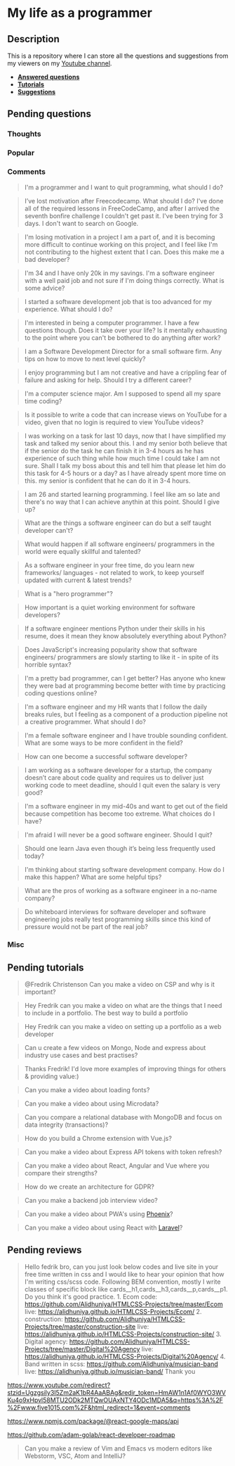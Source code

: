 # My life as a programmer

## Description

This is a repository where I can store all the 
questions and suggestions from my viewers on my [Youtube channel](https://www.youtube.com/user/Fidde12345).

* **[Answered questions](https://www.youtube.com/playlist?list=PLBAZWBMYeVYjXogYQDd1rwVI0c5YoioqU)**
* **[Tutorials](./tutorials.md)**
* **[Suggestions](./suggestions.md)**

## Pending questions

### Thoughts

### Popular

### Comments

> I'm a programmer and I want to quit programming, what should I do?

> I’ve lost motivation after Freecodecamp. What should I do? I've done all of the required lessons in FreeCodeCamp, and after I arrived the seventh bonfire challenge I couldn't get past it. I've been trying for 3 days. I don't want to search on Google.

> I'm losing motivation in a project I am a part of, and it is becoming more difficult to continue working on this project, and I feel like I'm not contributing to the highest extent that I can. Does this make me a bad developer?

> I'm 34 and I have only 20k in my savings. I'm a software engineer with a well paid job and not sure if I'm doing things correctly. What is some advice?

> I started a software development job that is too advanced for my experience. What should I do?

> I'm interested in being a computer programmer. I have a few questions though. Does it take over your life? Is it mentally exhausting to the point where you can't be bothered to do anything after work?

> I am a Software Development Director for a small software firm. Any tips on how to move to next level quickly?

> I enjoy programming but I am not creative and have a crippling fear of failure and asking for help. Should I try a different career?

> I'm a computer science major. Am I supposed to spend all my spare time coding?

> Is it possible to write a code that can increase views on YouTube for a video, given that no login is required to view YouTube videos?

> I was working on a task for last 10 days, now that I have simplified my task and talked my senior about this. I and my senior both believe that if the senior do the task he can finish it in 3-4 hours as he has experience of such thing while how much time I could take I am not sure. Shall I talk my boss about this and tell him that please let him do  this task for 4-5 hours or a day? as I have already spent more time on  this. my senior is confident that he can do it in 3-4 hours.

> I am 26 and started learning programming. I feel like am so late and there's no way that I can achieve anythin at this point. Should I give up?

> What are the things a software engineer can do but a self taught developer can't?

> What would happen if all software engineers/ programmers in the world were equally skillful and talented?

> As a software engineer in your free time, do you learn new frameworks/ languages - not related to work, to keep yourself updated with current & latest trends?

> What is a "hero programmer"?

> How important is a quiet working environment for software developers?

> If a software engineer mentions Python under their skills in his resume, does it mean they know absolutely everything about Python?

> Does JavaScript's increasing popularity show that software engineers/ programmers are slowly starting to like it - in spite of its horrible syntax?

> I'm a pretty bad programmer, can I get better? Has anyone who knew they were bad at programming become better with time by practicing coding questions online?

> I'm a software engineer and my HR wants that I follow the daily breaks rules, but I feeling as a component of a production pipeline not a creative programmer. What should I do?

> I'm a female software engineer and I have trouble sounding confident. What are some ways to be more confident in the field?

> How can one become a successful software developer?

> I am working as a software developer for a startup, the company doesn’t care about code quality and requires us to deliver just working code to meet deadline, should I quit even the salary is very good?

> I'm a software engineer in my mid-40s and want to get out of the field because competition has become too extreme. What choices do I have?

> I'm afraid I will never be a good software engineer.  Should I quit?

> Should one learn Java even though it’s being less frequently used today?

> I'm thinking about starting software development company. How do I make this happen? What are some helpful tips?

> What are the pros of working as a software engineer in a no-name company?

> Do whiteboard interviews for software developer and software engineering jobs really test programming skills since this kind of pressure would not be part of the real job?

### Misc

## Pending tutorials

> @Fredrik Christenson Can you make a video on CSP and why is it important?

> Hey Fredrik can you make a video on what are the things that I need to include in a portfolio. The best way to build a portfolio

> Hey Fredrik can you make a video on setting up a portfolio as a web developer

> Can u create a few videos on Mongo, Node and express about industry use cases and best practises?

> Thanks Fredrik! I'd love more examples of improving things for others & providing value:)

> Can you make a video about loading fonts?

> Can you make a video about using Microdata?

> Can you compare a relational database with MongoDB and focus on data integrity (transactions)?

> How do you build a Chrome extension with Vue.js?

> Can you make a video about Express API tokens with token refresh?

> Can you make a video about React, Angular and Vue where you compare their strengths?

> How do we create an architecture for GDPR?

> Can you make a backend job interview video?

> Can you make a video about PWA's using [Phoenix](http://phoenixframework.org)?

> Can you make a video about using React with [Laravel](https://laravel.com/)?

## Pending reviews

> Hello fedrik bro, can you just look below codes and live site in your free time written in css  and I would like to hear your opinion that how I'm writing css/scss code. Following BEM convention, mostly I write classes of specific block like cards__h1,cards__h3,cards__p,cards__p1. Do you think it's good practice. 1. Ecom code: https://github.com/Alidhuniya/HTMLCSS-Projects/tree/master/Ecom live: https://alidhuniya.github.io/HTMLCSS-Projects/Ecom/ 2. construction: https://github.com/Alidhuniya/HTMLCSS-Projects/tree/master/construction-site live:  https://alidhuniya.github.io/HTMLCSS-Projects/construction-site/ 3. Digital agency: https://github.com/Alidhuniya/HTMLCSS-Projects/tree/master/Digital%20Agency live:  https://alidhuniya.github.io/HTMLCSS-Projects/Digital%20Agency/ 4. Band written in scss:  https://github.com/Alidhuniya/musician-band live:  https://alidhuniya.github.io/musician-band/ Thank you

https://www.youtube.com/redirect?stzid=Ugzgsily3I5Zm2aK1bR4AaABAg&redir_token=HmAW1n1Af0WYO3WVKu4o9xHpvl58MTU2ODk2MTQwOUAxNTY4ODc1MDA5&q=https%3A%2F%2Fwww.five1015.com%2F&html_redirect=1&event=comments

https://www.npmjs.com/package/@react-google-maps/api

https://github.com/adam-golab/react-developer-roadmap

> Can you make a review of Vim and Emacs vs modern editors like Webstorm, VSC, Atom and IntelliJ?
